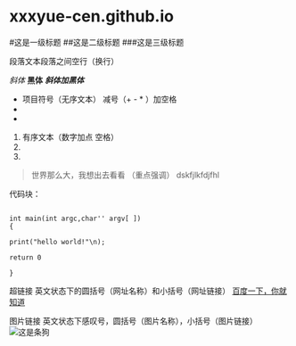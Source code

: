 # xxxyue-cen.github.io


#这是一级标题
##这是二级标题
###这是三级标题

段落文本段落之间空行（换行）

*斜体*
**黑体**
***斜体加黑体***

- 项目符号（无序文本）  减号（+  -  * ）加空格
- 
- 

1.  有序文本（数字加点 空格）
2.
3.

> 世界那么大，我想出去看看  （重点强调）
>   dskfjlkfdjfhl

代码块：

```#include<stdio.h>

int main(int argc,char'' argv[ ])
{

print("hello world!"\n);

return 0

}
```

超链接
英文状态下的圆括号（网址名称）和小括号（网址链接）
[百度一下，你就知道](https://www.baidu.com)

图片链接
英文状态下感叹号，圆括号（图片名称），小括号（图片链接）
![这是条狗](https://ss0.bdstatic.com/70cFuHSh_Q1YnxGkpoWK1HF6hhy/it/u=3951473447,2602083693&fm=27&gp=0.jpg)
